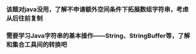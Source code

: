 ### 该题对java没用，了解不申请额外空间条件下拓展数组字符串，考虑从后往前复制 ###

### 需要学习Java字符串的基本操作——String、StringBuffer等，了解和集合工具间的转换吧 ###